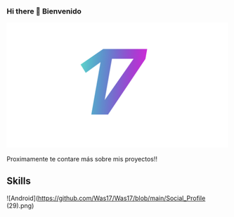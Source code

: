 ### Hi there 👋 Bienvenido
![Was17](https://github.com/Was17/Was17/blob/main/Was2021.014.jpeg)

Proximamente te contare más sobre mis proyectos!!

## Skills
![Android](https://github.com/Was17/Was17/blob/main/Social_Profile (29).png)
<!--
**Was17/Was17** is a ✨ _special_ ✨ repository because its `README.md` (this file) appears on your GitHub profile.

Here are some ideas to get you started:

- 🔭 I’m currently working on ...
- 🌱 I’m currently learning ...
- 👯 I’m looking to collaborate on ...
- 🤔 I’m looking for help with ...
- 💬 Ask me about ...
- 📫 How to reach me: ...
- 😄 Pronouns: ...
- ⚡ Fun fact: ...
-->
